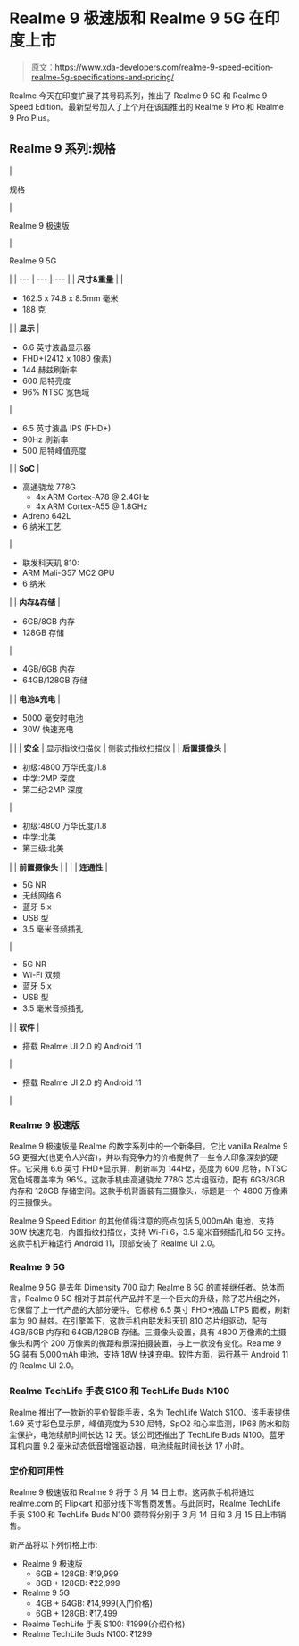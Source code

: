 # Realme 9 极速版和 Realme 9 5G 在印度上市

> 原文：<https://www.xda-developers.com/realme-9-speed-edition-realme-5g-specifications-and-pricing/>

Realme 今天在印度扩展了其号码系列，推出了 Realme 9 5G 和 Realme 9 Speed Edition。最新型号加入了上个月在该国推出的 Realme 9 Pro 和 Realme 9 Pro Plus。

## Realme 9 系列:规格

| 

规格

 | 

Realme 9 极速版

 | 

Realme 9 5G

 |
| --- | --- | --- |
| **尺寸&重量** |  | 

*   162.5 x 74.8 x 8.5mm 毫米
*   188 克

 |
| **显示** | 

*   6.6 英寸液晶显示器
*   FHD+(2412 x 1080 像素)
*   144 赫兹刷新率
*   600 尼特亮度
*   96% NTSC 宽色域

 | 

*   6.5 英寸液晶 IPS (FHD+)
*   90Hz 刷新率
*   500 尼特峰值亮度

 |
| **SoC** | 

*   高通骁龙 778G
    *   4x ARM Cortex-A78 @ 2.4GHz
    *   4x ARM Cortex-A55 @ 1.8GHz
*   Adreno 642L
*   6 纳米工艺

 | 

*   联发科天玑 810:
*   ARM Mali-G57 MC2 GPU
*   6 纳米

 |
| **内存&存储** | 

*   6GB/8GB 内存
*   128GB 存储

 | 

*   4GB/6GB 内存
*   64GB/128GB 存储

 |
| **电池&充电** | 

*   5000 毫安时电池
*   30W 快速充电

 |  |
| **安全** | 显示指纹扫描仪 | 侧装式指纹扫描仪 |
| **后置摄像头** | 

*   初级:4800 万华氏度/1.8
*   中学:2MP 深度
*   第三纪:2MP 深度

 | 

*   初级:4800 万华氏度/1.8
*   中学:北美
*   第三级:北美

 |
| **前置摄像头** |  |  |
| **连通性** | 

*   5G NR
*   无线网络 6
*   蓝牙 5.x
*   USB 型
*   3.5 毫米音频插孔

 | 

*   5G NR
*   Wi-Fi 双频
*   蓝牙 5.x
*   USB 型
*   3.5 毫米音频插孔

 |
| **软件** | 

*   搭载 Realme UI 2.0 的 Android 11

 | 

*   搭载 Realme UI 2.0 的 Android 11

 |

### Realme 9 极速版

Realme 9 极速版是 Realme 的数字系列中的一个新条目。它比 vanilla Realme 9 5G 更强大(也更令人兴奋)，并以有竞争力的价格提供了一些令人印象深刻的硬件。它采用 6.6 英寸 FHD+显示屏，刷新率为 144Hz，亮度为 600 尼特，NTSC 宽色域覆盖率为 96%。这款手机由高通骁龙 778G 芯片组驱动，配有 6GB/8GB 内存和 128GB 存储空间。这款手机背面装有三摄像头，标题是一个 4800 万像素的主摄像头。

Realme 9 Speed Edition 的其他值得注意的亮点包括 5,000mAh 电池，支持 30W 快速充电，内置指纹扫描仪，支持 Wi-Fi 6，3.5 毫米音频插孔和 5G 支持。这款手机开箱运行 Android 11，顶部安装了 Realme UI 2.0。

### Realme 9 5G

Realme 9 5G 是去年 Dimensity 700 动力 Realme 8 5G 的直接继任者。总体而言，Realme 9 5G 相对于其前代产品并不是一个巨大的升级，除了芯片组之外，它保留了上一代产品的大部分硬件。它标榜 6.5 英寸 FHD+液晶 LTPS 面板，刷新率为 90 赫兹。在引擎盖下，这款手机由联发科天玑 810 芯片组驱动，配有 4GB/6GB 内存和 64GB/128GB 存储。三摄像头设置，具有 4800 万像素的主摄像头和两个 200 万像素的微距和景深拍摄装置，与上一款没有变化。Realme 9 5G 装有 5,000mAh 电池，支持 18W 快速充电。软件方面，运行基于 Android 11 的 Realme UI 2.0。

### Realme TechLife 手表 S100 和 TechLife Buds N100

Realme 推出了一款新的平价智能手表，名为 TechLife Watch S100。该手表提供 1.69 英寸彩色显示屏，峰值亮度为 530 尼特，SpO2 和心率监测，IP68 防水和防尘保护，电池续航时间长达 12 天。该公司还推出了 TechLife Buds N100。蓝牙耳机内置 9.2 毫米动态低音增强驱动器，电池续航时间长达 17 小时。

### 定价和可用性

Realme 9 极速版和 Realme 9 将于 3 月 14 日上市。这两款手机将通过 realme.com 的 Flipkart 和部分线下零售商发售。与此同时，Realme TechLife 手表 S100 和 TechLife Buds N100 颈带将分别于 3 月 14 日和 3 月 15 日上市销售。

新产品将以下列价格上市:

*   Realme 9 极速版
    *   6GB + 128GB: ₹19,999
    *   8GB + 128GB: ₹22,999
*   Realme 9 5G
    *   4GB + 64GB: ₹14,999(入门价格)
    *   6GB + 128GB: ₹17,499
*   Realme TechLife 手表 S100: ₹1999(介绍价格)
*   Realme TechLife Buds N100: ₹1299